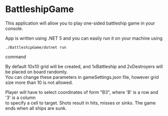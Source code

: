 # BattleshipGame

This application will allow you to play one-sided battleship game in your console.

App is written using .NET 5 and you can easily run it on your machine using
```
./BattleshipGame/dotnet run
```
command  

By default 10x10 grid will be created, and 1xBattleship and 2xDestroyers will be placed on board randomly.  
You can change these parameters in gameSettings.json file, however grid size more than 10 is not allowed.

Player will have to select coordinates of form "B3", where 'B' is a row and '3' is a column  
to specify a cell to target. Shots result in hits, misses or sinks. The game ends when all ships are sunk.

